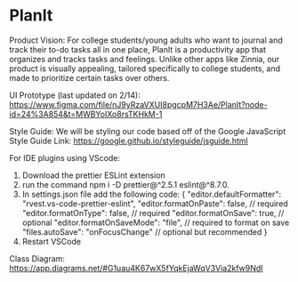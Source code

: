 # PlanIt

Product Vision: 
For college students/young adults who want to journal and track their to-do tasks all in one place, PlanIt is a productivity app that organizes and tracks tasks and feelings. Unlike other apps like Zinnia, our product is visually appealing, tailored specifically to college students, and made to prioritize certain tasks over others.

UI Prototype (last updated on 2/14): https://www.figma.com/file/nJ9yRzaVXUI8pgcpM7H3Ae/PlanIt?node-id=24%3A854&t=MWBYoIXo8rsTKHkM-1

Style Guide:
We will be styling our code based off of the Google JavaScript Style Guide
Link: https://google.github.io/styleguide/jsguide.html

For IDE plugins using VScode:
1. Download the prettier ESLint extension
2. run the command npm i -D prettier@^2.5.1 eslint@^8.7.0.
3. In settings.json file add the following code:
{
  "editor.defaultFormatter": "rvest.vs-code-prettier-eslint",
  "editor.formatOnPaste": false, // required 
  "editor.formatOnType": false, // required
  "editor.formatOnSave": true, // optional 
  "editor.formatOnSaveMode": "file", // required to format on save
  "files.autoSave": "onFocusChange" // optional but recommended
}
4. Restart VSCode

Class Diagram: https://app.diagrams.net/#G1uau4K67wX5fYqkEjaWqV3Via2kfw9NdI
